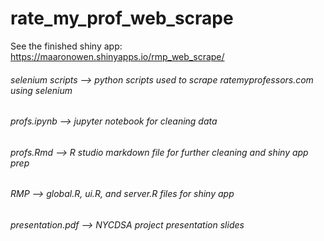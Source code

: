 # rate_my_prof_web_scrape

See the finished shiny app: https://maaronowen.shinyapps.io/rmp_web_scrape/

###### selenium scripts --> python scripts used to scrape ratemyprofessors.com using selenium

###### profs.ipynb --> jupyter notebook for cleaning data

###### profs.Rmd --> R studio markdown file for further cleaning and shiny app prep

###### RMP --> global.R, ui.R, and server.R files for shiny app

###### presentation.pdf --> NYCDSA project presentation slides
